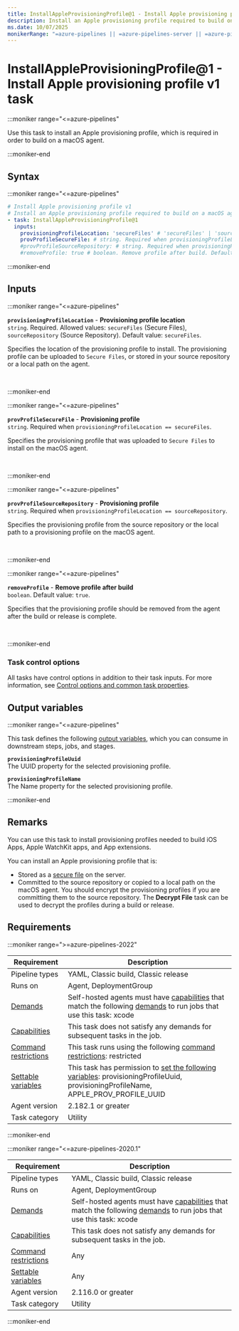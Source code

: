 ```yaml
---
title: InstallAppleProvisioningProfile@1 - Install Apple provisioning profile v1 task
description: Install an Apple provisioning profile required to build on a macOS agent machine.
ms.date: 10/07/2025
monikerRange: "=azure-pipelines || =azure-pipelines-server || =azure-pipelines-2022.2 || =azure-pipelines-2022.1 || =azure-pipelines-2022 || =azure-pipelines-2020.1 || =azure-pipelines-2020"
---
```


# InstallAppleProvisioningProfile@1 - Install Apple provisioning profile v1 task

<!-- :::description::: -->
:::moniker range="<=azure-pipelines"

<!-- :::editable-content name="description"::: -->
Use this task to install an Apple provisioning profile, which is required in order to build on a macOS agent.
<!-- :::editable-content-end::: -->

:::moniker-end
<!-- :::description-end::: -->

<!-- :::syntax::: -->
## Syntax

:::moniker range="<=azure-pipelines"

```yaml
# Install Apple provisioning profile v1
# Install an Apple provisioning profile required to build on a macOS agent machine.
- task: InstallAppleProvisioningProfile@1
  inputs:
    provisioningProfileLocation: 'secureFiles' # 'secureFiles' | 'sourceRepository'. Required. Provisioning profile location. Default: secureFiles.
    provProfileSecureFile: # string. Required when provisioningProfileLocation == secureFiles. Provisioning profile. 
    #provProfileSourceRepository: # string. Required when provisioningProfileLocation == sourceRepository. Provisioning profile. 
    #removeProfile: true # boolean. Remove profile after build. Default: true.
```

:::moniker-end

<!-- :::syntax-end::: -->

<!-- :::inputs::: -->
## Inputs

<!-- :::item name="provisioningProfileLocation"::: -->
:::moniker range="<=azure-pipelines"

**`provisioningProfileLocation`** - **Provisioning profile location**<br>
`string`. Required. Allowed values: `secureFiles` (Secure Files), `sourceRepository` (Source Repository). Default value: `secureFiles`.<br>
<!-- :::editable-content name="helpMarkDown"::: -->
Specifies the location of the provisioning profile to install. The provisioning profile can be uploaded to `Secure Files`, or stored in your source repository or a local path on the agent.
<!-- :::editable-content-end::: -->
<br>

:::moniker-end
<!-- :::item-end::: -->
<!-- :::item name="provProfileSecureFile"::: -->
:::moniker range="<=azure-pipelines"

**`provProfileSecureFile`** - **Provisioning profile**<br>
`string`. Required when `provisioningProfileLocation == secureFiles`.<br>
<!-- :::editable-content name="helpMarkDown"::: -->
Specifies the provisioning profile that was uploaded to `Secure Files` to install on the macOS agent.
<!-- :::editable-content-end::: -->
<br>

:::moniker-end
<!-- :::item-end::: -->
<!-- :::item name="provProfileSourceRepository"::: -->
:::moniker range="<=azure-pipelines"

**`provProfileSourceRepository`** - **Provisioning profile**<br>
`string`. Required when `provisioningProfileLocation == sourceRepository`.<br>
<!-- :::editable-content name="helpMarkDown"::: -->
Specifies the provisioning profile from the source repository or the local path to a provisioning profile on the macOS agent.
<!-- :::editable-content-end::: -->
<br>

:::moniker-end
<!-- :::item-end::: -->
<!-- :::item name="removeProfile"::: -->
:::moniker range="<=azure-pipelines"

**`removeProfile`** - **Remove profile after build**<br>
`boolean`. Default value: `true`.<br>
<!-- :::editable-content name="helpMarkDown"::: -->
Specifies that the provisioning profile should be removed from the agent after the build or release is complete.
<!-- :::editable-content-end::: -->
<br>

:::moniker-end
<!-- :::item-end::: -->

### Task control options

All tasks have control options in addition to their task inputs. For more information, see [Control options and common task properties](/azure/devops/pipelines/yaml-schema/steps-task#common-task-properties).
<!-- :::inputs-end::: -->

<!-- :::outputVariables::: -->
## Output variables

:::moniker range="<=azure-pipelines"

This task defines the following [output variables](/azure/devops/pipelines/process/variables#use-output-variables-from-tasks), which you can consume in downstream steps, jobs, and stages.

<!-- :::item name="provisioningProfileUuid"::: -->
**`provisioningProfileUuid`**<br><!-- :::editable-content name="Value"::: -->
The UUID property for the selected provisioning profile.
<!-- :::editable-content-end::: -->
<!-- :::item-end::: -->
<!-- :::item name="provisioningProfileName"::: -->
**`provisioningProfileName`**<br><!-- :::editable-content name="Value"::: -->
The Name property for the selected provisioning profile.
<!-- :::editable-content-end::: -->
<!-- :::item-end::: -->

:::moniker-end

<!-- :::outputVariables-end::: -->

<!-- :::remarks::: -->
<!-- :::editable-content name="remarks"::: -->
## Remarks

You can use this task to install provisioning profiles needed to build iOS Apps, Apple WatchKit apps, and App extensions.

You can install an Apple provisioning profile that is:

- Stored as a [secure file](/azure/devops/pipelines/library/secure-files) on the server.
- Committed to the source repository or copied to a local path on the macOS agent. You should encrypt the provisioning profiles if you are committing them to the source repository. The **Decrypt File** task can be used to decrypt the profiles during a build or release.
<!-- :::editable-content-end::: -->
<!-- :::remarks-end::: -->

<!-- :::examples::: -->
<!-- :::editable-content name="examples"::: -->
<!-- :::editable-content-end::: -->
<!-- :::examples-end::: -->

<!-- :::properties::: -->
## Requirements

:::moniker range=">=azure-pipelines-2022"

| Requirement | Description |
|-------------|-------------|
| Pipeline types | YAML, Classic build, Classic release |
| Runs on | Agent, DeploymentGroup |
| [Demands](/azure/devops/pipelines/process/demands) | Self-hosted agents must have [capabilities](/azure/devops/pipelines/agents/agents#capabilities) that match the following [demands](/azure/devops/pipelines/process/demands) to run jobs that use this task: xcode |
| [Capabilities](/azure/devops/pipelines/agents/agents#capabilities) | This task does not satisfy any demands for subsequent tasks in the job. |
| [Command restrictions](/azure/devops/pipelines/security/templates#agent-logging-command-restrictions) | This task runs using the following [command restrictions](/azure/devops/pipelines/security/templates#agent-logging-command-restrictions): restricted |
| [Settable variables](/azure/devops/pipelines/security/templates#agent-logging-command-restrictions) | This task has permission to [set the following variables](/azure/devops/pipelines/security/templates#agent-logging-command-restrictions): provisioningProfileUuid, provisioningProfileName, APPLE_PROV_PROFILE_UUID |
| Agent version |  2.182.1 or greater |
| Task category | Utility |

:::moniker-end

:::moniker range="<=azure-pipelines-2020.1"

| Requirement | Description |
|-------------|-------------|
| Pipeline types | YAML, Classic build, Classic release |
| Runs on | Agent, DeploymentGroup |
| [Demands](/azure/devops/pipelines/process/demands) | Self-hosted agents must have [capabilities](/azure/devops/pipelines/agents/agents#capabilities) that match the following [demands](/azure/devops/pipelines/process/demands) to run jobs that use this task: xcode |
| [Capabilities](/azure/devops/pipelines/agents/agents#capabilities) | This task does not satisfy any demands for subsequent tasks in the job. |
| [Command restrictions](/azure/devops/pipelines/security/templates#agent-logging-command-restrictions) | Any |
| [Settable variables](/azure/devops/pipelines/security/templates#agent-logging-command-restrictions) | Any |
| Agent version |  2.116.0 or greater |
| Task category | Utility |

:::moniker-end
<!-- :::properties-end::: -->

<!-- :::see-also::: -->
<!-- :::editable-content name="seeAlso"::: -->
<!-- :::editable-content-end::: -->
<!-- :::see-also-end::: -->